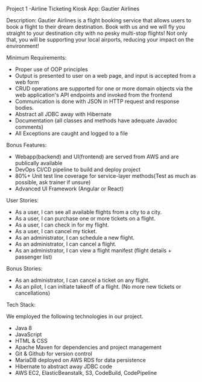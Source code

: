 Project 1 -Airline Ticketing Kiosk App: Gautier Airlines

Description:
Gautier Airlines is a flight booking service that allows users to book a flight to their dream destination. Book with us and we will fly you straight to your destination city with no pesky multi-stop flights! Not only that, you will be supporting your local airports, reducing your impact on the environment! 


Minimum Requirements:
    
- Proper use of OOP principles
- Output is presented to user on a web page, and input is accepted from a web form
- CRUD operations are supported for one or more domain objects via the web application's API endpoints and invoked from the frontend
- Communication is done with JSON in HTTP request and response bodies.
- Abstract all JDBC away with Hibernate
- Documentation (all classes and methods have adequate Javadoc comments)
- All Exceptions are caught and logged to a file

Bonus Features:

- Webapp(backend) and UI(frontend) are served from AWS and are publically available
- DevOps CI/CD pipeline to build and deploy project
- 80%+ Unit test line coverage for service-layer methods(Test as much as possible, ask trainer if unsure)
- Advanced UI Framework (Angular or React)

User Stories:

- As a user, I can see all available flights from a city to a city.
- As a user, I can purchase one or more tickets on a flight.
- As a user, I can check in for my flight.
- As a user, I can cancel my ticket.
- As an administrator, I can schedule a new flight.
- As an administrator, I can cancel a flight.
- As an administrator, I can view a flight manifest (flight details + passenger list)

Bonus Stories:

- As an administrator, I can cancel a ticket on any flight.
- As an pilot, I can initiate takeoff of a flight. (No more new tickets or cancellations)

Tech Stack:

We employed the following technologies in our project.

- Java 8
- JavaScript
- HTML & CSS
- Apache Maven for dependencies and project management
- Git & Github for version control
- MariaDB deployed on AWS RDS for data persistence
- Hibernate to abstract away JDBC code
- AWS EC2, ElasticBeanstalk, S3, CodeBuild, CodePipeline
